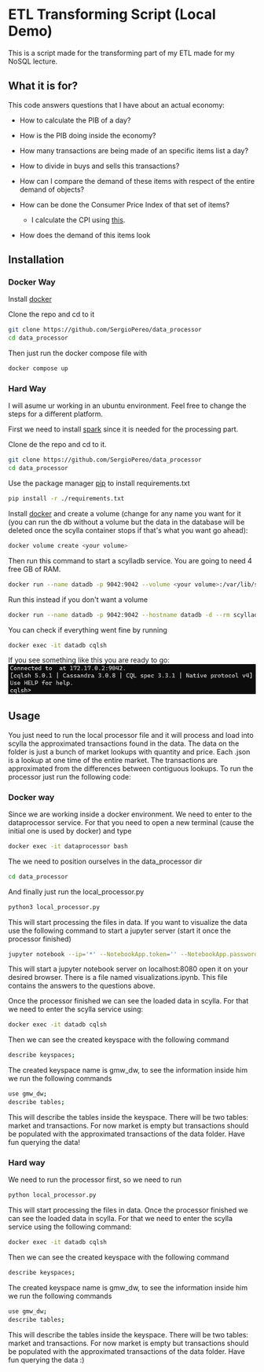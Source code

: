 # ETL Transforming Script (Local Demo)

This is a script made for the transforming part of my ETL made for my NoSQL lecture.

## What it is for?

This code answers questions that I have about an actual economy:

- How to calculate the PIB of a day?

- How is the PIB doing inside the economy?

- How many transactions are being made of an specific items list a day? 

- How to divide in buys and sells this transactions?

- How can I compare the demand of these items with respect of the entire demand of objects?

- How can be done the Consumer Price Index of that set of items?
    - I calculate the CPI using [this](https://www.indeed.com/career-advice/career-development/how-to-calculate-cpi).

- How does the demand of this items look

## Installation

### Docker Way

Install [docker](https://docs.docker.com/engine/install/)

Clone the repo and cd to it

```bash
git clone https://github.com/SergioPereo/data_processor
cd data_processor
```

Then just run the docker compose file with

```bash
docker compose up
```

### Hard Way

I will asume ur working in an ubuntu environment. Feel free to change the steps for a different platform.

First we need to install [spark](https://medium.com/@patilmailbox4/install-apache-spark-on-ubuntu-ffa151e12e30) since it is needed for the processing part.

Clone de the repo and cd to it.

```bash
git clone https://github.com/SergioPereo/data_processor
cd data_processor
```

Use the package manager [pip](https://pip.pypa.io/en/stable/) to install requirements.txt

```bash
pip install -r ./requirements.txt
```

Install [docker](https://docs.docker.com/engine/install/) and create a volume (change <your volume> for any name you want for it (you can run the db without a volume but the data in the database will be deleted once the scylla container stops if that's what you want go ahead):

```bash
docker volume create <your volume>
```

Then run this command to start a scylladb service. You are going to need 4 free GB of RAM.

```bash
docker run --name datadb -p 9042:9042 --volume <your volume>:/var/lib/scylla --hostname datadb -d --rm scylladb/scylla --smp 1 --memory 4G
```

Run this instead if you don't want a volume
```bash
docker run --name datadb -p 9042:9042 --hostname datadb -d --rm scylladb/scylla --smp 1 --memory 4G
```

You can check if everything went fine by running

```bash
docker exec -it datadb cqlsh
```

If you see something like this you are ready to go:
![Done](./done.png)


## Usage

You just need to run the local processor file and it will process and load into scylla the approximated transactions found in the data. The data on the folder is just a bunch of market lookups with quantity and price. Each .json is a lookup at one time of the entire market. The transactions are approximated from the differences between contiguous lookups. To run the processor just run the following code:

### Docker way

Since we are working inside a docker environment. We need to enter to the dataprocessor service. For that you need to open a new terminal (cause the initial one is used by docker) and type

```bash
docker exec -it dataprocessor bash
```

The we need to position ourselves in the data_processor dir

```bash
cd data_processor
```

And finally just run the local_processor.py

```bash
python3 local_processor.py
```
This will start processing the files in data. If you want to visualize the data use the following command to start a jupyter server (start it once the processor finished)

```bash
jupyter notebook --ip='*' --NotebookApp.token='' --NotebookApp.password='' --allow-root
```

This will start a jupyter notebook server on localhost:8080 open it on your desired browser. There is a file named visualizations.ipynb. This file contains the answers to the questions above.

Once the processor finished we can see the loaded data in scylla. For that we need to enter the scylla service using:

```bash
docker exec -it datadb cqlsh
```

Then we can see the created keyspace with the following command

```bash
describe keyspaces;
```

The created keyspace name is gmw_dw, to see the information inside him we run the following commands

```bash
use gmw_dw;
describe tables;
```

This will describe the tables inside the keyspace. There will be two tables: market and transactions. For now market is empty but transactions should be populated with the approximated transactions of the data folder. Have fun querying the data!


### Hard way

We need to run the processor first, so we need to run

```bash
python local_processor.py
```

This will start processing the files in data. Once the processor finished we can see the loaded data in scylla. For that we need to enter the scylla service using the following command:

```bash
docker exec -it datadb cqlsh
```

Then we can see the created keyspace with the following command

```bash
describe keyspaces;
```

The created keyspace name is gmw_dw, to see the information inside him we run the following commands

```bash
use gmw_dw;
describe tables;
```

This will describe the tables inside the keyspace. There will be two tables: market and transactions. For now market is empty but transactions should be populated with the approximated transactions of the data folder. Have fun querying the data :)